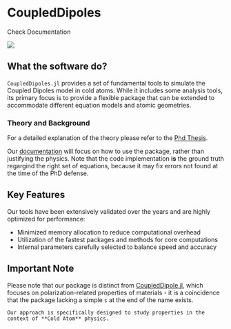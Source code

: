 # CoupledDipoles

Check Documentation

 [![][docs-master-img]][docs-master-url]

[docs-master-img]: https://img.shields.io/badge/docs-master-blue.svg
[docs-master-url]: https://noelaraujo.github.io/CoupledDipoles.jl/dev/

## What the software do?

`CoupledDipoles.jl` provides a set of fundamental tools to simulate the Coupled Dipoles model in cold atoms. While it includes some analysis tools, its primary focus is to provide a flexible package that can be extended to accommodate different equation models and atomic geometries.

### Theory and Background
For a detailed explanation of the theory please refer to the [Phd Thesis](https://doi.org/10.11606/T.76.2024.tde-26012024-114225). 

Our [documentation](https://noelaraujo.github.io/CoupledDipoles.jl/dev/) will focus on how to use the package, rather than justifying the physics. Note that the code implementation **is** the ground truth regargind the right set of equations, because it may fix errors not found at the time of the PhD defense.



## Key Features

Our tools have been extensively validated over the years and are highly optimized for performance:

- Minimized memory allocation to reduce computational overhead
- Utilization of the fastest packages and methods for core computations
- Internal parameters carefully selected to balance speed and accuracy


## Important Note

Please note that our package is distinct from [CoupledDipole.jl](https://nano-optics.ac.nz/CoupledDipole.jl/dev/theory/), which focuses on polarization-related properties of materials - it is a coincidence that the package lacking a simple `s` at the end of the name exists.

```
Our approach is specifically designed to study properties in the context of **Cold Atom** physics.
```
